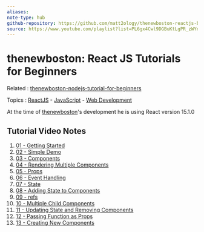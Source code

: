 ```yaml
---
aliases: 
note-type: hub
github-repository: https://github.com/matt2ology/thenewboston-reactjs-beginners-tutorial
source: https://www.youtube.com/playlist?list=PL6gx4Cwl9DGBuKtLgPR_zWYnrwv-JllpA
---
```


# thenewboston: React JS Tutorials for Beginners

Related : [thenewboston-nodejs-tutorial-for-beginners](../thenewboston-nodejs-tutorial-for-beginners/thenewboston-nodejs-tutorial-for-beginners.md)

Topics : [ReactJS](../../ReactJS.md) - [JavaScript](../../JavaScript.md) - [Web Development](../../Web%20Development.md)

At the time of [thenewboston](../../thenewboston.md)'s development he is using React version 15.1.0

## Tutorial Video Notes

1. [01 - Getting Started](01%20-%20Getting%20Started.md)
2. [02 - Simple Demo](02%20-%20Simple%20Demo)
3. [03 - Components](03%20-%20Components)
4. [04 - Rendering Multiple Components](04%20-%20Rendering%20Multiple%20Components)
5. [05 - Props](05%20-%20Props)
6. [06 - Event Handling](06%20-%20Event%20Handling)
7. [07 - State](07%20-%20State)
8. [08 - Adding State to Components](08%20-%20Adding%20State%20to%20Components)
9. [09 - refs](09%20-%20refs)
10. [10 - Multiple Child Components](10%20-%20Multiple%20Child%20Components)
11. [11 - Updating State and Removing Components](11%20-%20Updating%20State%20and%20Removing%20Components)
12. [12 - Passing Function as Props](12%20-%20Passing%20Function%20as%20Props)
13. [13 - Creating New Components](13%20-%20Creating%20New%20Components)
